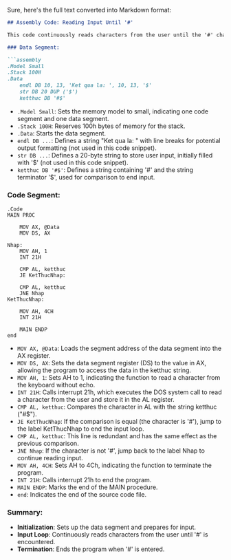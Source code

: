 Sure, here's the full text converted into Markdown format:

```markdown
## Assembly Code: Reading Input Until '#'

This code continuously reads characters from the user until the '#' character is entered.

### Data Segment:

```assembly
.Model Small
.Stack 100H
.Data
    endl DB 10, 13, 'Ket qua la: ', 10, 13, '$'
    str DB 20 DUP ('$')  
    ketthuc DB '#$'
```

- `.Model Small`: Sets the memory model to small, indicating one code segment and one data segment.
- `.Stack 100H`: Reserves 100h bytes of memory for the stack.
- `.Data`: Starts the data segment.
- `endl DB ...`: Defines a string "Ket qua la: " with line breaks for potential output formatting (not used in this code snippet).
- `str DB ...`: Defines a 20-byte string to store user input, initially filled with '$' (not used in this code snippet).
- `ketthuc DB '#$'`: Defines a string containing '#' and the string terminator '$', used for comparison to end input.

### Code Segment:

```assembly
.Code
MAIN PROC
    
    MOV AX, @Data
    MOV DS, AX
    
Nhap:
    MOV AH, 1
    INT 21H
        
    CMP AL, ketthuc
    JE KetThucNhap:   
        
    CMP AL, ketthuc
    JNE Nhap
KetThucNhap:
    
    MOV AH, 4CH
    INT 21H
    
    MAIN ENDP
end
```

- `MOV AX, @Data`: Loads the segment address of the data segment into the AX register.
- `MOV DS, AX`: Sets the data segment register (DS) to the value in AX, allowing the program to access the data in the ketthuc string.
- `MOV AH, 1`: Sets AH to 1, indicating the function to read a character from the keyboard without echo.
- `INT 21H`: Calls interrupt 21h, which executes the DOS system call to read a character from the user and store it in the AL register.
- `CMP AL, ketthuc`: Compares the character in AL with the string ketthuc ("#$").
- `JE KetThucNhap`: If the comparison is equal (the character is '#'), jump to the label KetThucNhap to end the input loop.
- `CMP AL, ketthuc`: This line is redundant and has the same effect as the previous comparison.
- `JNE Nhap`: If the character is not '#', jump back to the label Nhap to continue reading input.
- `MOV AH, 4CH`: Sets AH to 4Ch, indicating the function to terminate the program.
- `INT 21H`: Calls interrupt 21h to end the program.
- `MAIN ENDP`: Marks the end of the MAIN procedure.
- `end`: Indicates the end of the source code file.

### Summary:

- **Initialization**: Sets up the data segment and prepares for input.
- **Input Loop**: Continuously reads characters from the user until '#' is encountered.
- **Termination**: Ends the program when '#' is entered.
```